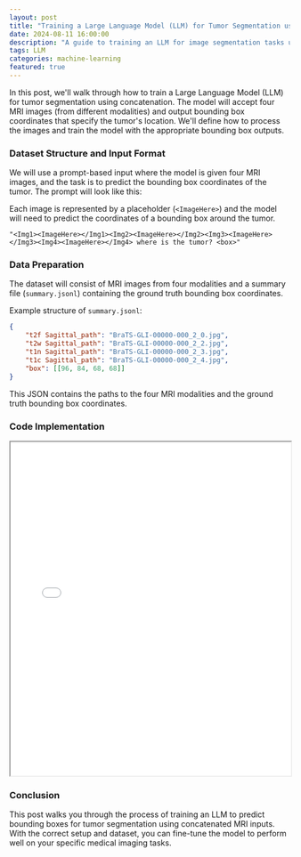 ```yaml
---
layout: post
title: "Training a Large Language Model (LLM) for Tumor Segmentation using Concatenation"
date: 2024-08-11 16:00:00
description: "A guide to training an LLM for image segmentation tasks using bounding box predictions with multiple MRI modalities."
tags: LLM
categories: machine-learning
featured: true
---
```


In this post, we'll walk through how to train a Large Language Model (LLM) for tumor segmentation using concatenation. The model will accept four MRI images (from different modalities) and output bounding box coordinates that specify the tumor's location. We'll define how to process the images and train the model with the appropriate bounding box outputs.

### Dataset Structure and Input Format

We will use a prompt-based input where the model is given four MRI images, and the task is to predict the bounding box coordinates of the tumor. The prompt will look like this:


Each image is represented by a placeholder (`<ImageHere>`) and the model will need to predict the coordinates of a bounding box around the tumor.

```plain
"<Img1><ImageHere></Img1><Img2><ImageHere></Img2><Img3><ImageHere></Img3><Img4><ImageHere></Img4> where is the tumor? <box>"
```

### Data Preparation

The dataset will consist of MRI images from four modalities and a summary file (`summary.jsonl`) containing the ground truth bounding box coordinates.

Example structure of `summary.jsonl`:

```json
{
    "t2f Sagittal_path": "BraTS-GLI-00000-000_2_0.jpg",
    "t2w Sagittal_path": "BraTS-GLI-00000-000_2_2.jpg",
    "t1n Sagittal_path": "BraTS-GLI-00000-000_2_3.jpg",
    "t1c Sagittal_path": "BraTS-GLI-00000-000_2_4.jpg",
    "box": [[96, 84, 68, 68]]
}
```
This JSON contains the paths to the four MRI modalities and the ground truth bounding box coordinates.

### Code Implementation

<iframe 
    src="{{ 'assets/pdf/Concatenation.pdf' | relative_url }}" 
    width="100%" 
    height="600px">
    MiniGPT4 with Multimodality-Concatenation
    <a href="{{ 'assets/pdf/Concatenation.pdf' | relative_url }}">Download PDF</a>
</iframe>



### Conclusion
This post walks you through the process of training an LLM to predict bounding boxes for tumor segmentation using concatenated MRI inputs. With the correct setup and dataset, you can fine-tune the model to perform well on your specific medical imaging tasks.

